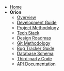 - [Home](/0-home.md)
- **Orion**  
  - [Overview](1-overview)  
  - [Development Guide](2-development)  
  - [Project Methodology](3-methodology)  
  - [Tech Stack](4-tech-stack)  
  - [Design Roadmap](5-plan)  
  <!-- - [Stakeholder Feedback](6-stakeholders)   -->
  - [Git Methodology](7-git)
  <!-- - [Implementation](8-implementation)   -->
  - [Bug Tracker Guide](9-bugs)
  - [Database Schema](10-database-schema)
  - [Third-party Code](11-3rd-party)
  - [API Documentation](12-api)